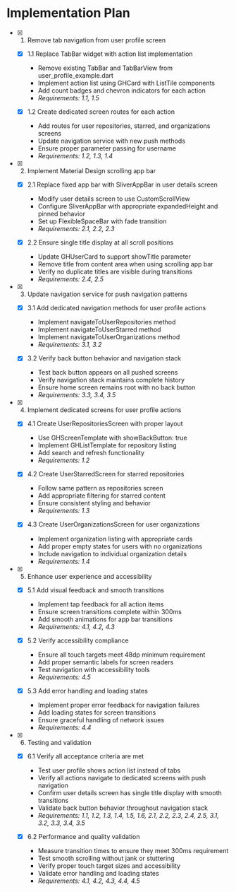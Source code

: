 # Implementation Plan

- [x] 1. Remove tab navigation from user profile screen
  - [x] 1.1 Replace TabBar widget with action list implementation
    - Remove existing TabBar and TabBarView from user_profile_example.dart
    - Implement action list using GHCard with ListTile components
    - Add count badges and chevron indicators for each action
    - _Requirements: 1.1, 1.5_
  
  - [x] 1.2 Create dedicated screen routes for each action
    - Add routes for user repositories, starred, and organizations screens
    - Update navigation service with new push methods
    - Ensure proper parameter passing for username
    - _Requirements: 1.2, 1.3, 1.4_

- [x] 2. Implement Material Design scrolling app bar
  - [x] 2.1 Replace fixed app bar with SliverAppBar in user details screen
    - Modify user details screen to use CustomScrollView
    - Configure SliverAppBar with appropriate expandedHeight and pinned behavior
    - Set up FlexibleSpaceBar with fade transition
    - _Requirements: 2.1, 2.2, 2.3_
  
  - [x] 2.2 Ensure single title display at all scroll positions
    - Update GHUserCard to support showTitle parameter
    - Remove title from content area when using scrolling app bar
    - Verify no duplicate titles are visible during transitions
    - _Requirements: 2.4, 2.5_

- [x] 3. Update navigation service for push navigation patterns
  - [x] 3.1 Add dedicated navigation methods for user profile actions
    - Implement navigateToUserRepositories method
    - Implement navigateToUserStarred method
    - Implement navigateToUserOrganizations method
    - _Requirements: 3.1, 3.2_
  
  - [x] 3.2 Verify back button behavior and navigation stack
    - Test back button appears on all pushed screens
    - Verify navigation stack maintains complete history
    - Ensure home screen remains root with no back button
    - _Requirements: 3.3, 3.4, 3.5_

- [x] 4. Implement dedicated screens for user profile actions
  - [x] 4.1 Create UserRepositoriesScreen with proper layout
    - Use GHScreenTemplate with showBackButton: true
    - Implement GHListTemplate for repository listing
    - Add search and refresh functionality
    - _Requirements: 1.2_
  
  - [x] 4.2 Create UserStarredScreen for starred repositories
    - Follow same pattern as repositories screen
    - Add appropriate filtering for starred content
    - Ensure consistent styling and behavior
    - _Requirements: 1.3_
  
  - [x] 4.3 Create UserOrganizationsScreen for user organizations
    - Implement organization listing with appropriate cards
    - Add proper empty states for users with no organizations
    - Include navigation to individual organization details
    - _Requirements: 1.4_

- [x] 5. Enhance user experience and accessibility
  - [x] 5.1 Add visual feedback and smooth transitions
    - Implement tap feedback for all action items
    - Ensure screen transitions complete within 300ms
    - Add smooth animations for app bar transitions
    - _Requirements: 4.1, 4.2, 4.3_
  
  - [x] 5.2 Verify accessibility compliance
    - Ensure all touch targets meet 48dp minimum requirement
    - Add proper semantic labels for screen readers
    - Test navigation with accessibility tools
    - _Requirements: 4.5_
  
  - [x] 5.3 Add error handling and loading states
    - Implement proper error feedback for navigation failures
    - Add loading states for screen transitions
    - Ensure graceful handling of network issues
    - _Requirements: 4.4_

- [x] 6. Testing and validation
  - [x] 6.1 Verify all acceptance criteria are met
    - Test user profile shows action list instead of tabs
    - Verify all actions navigate to dedicated screens with push navigation
    - Confirm user details screen has single title display with smooth transitions
    - Validate back button behavior throughout navigation stack
    - _Requirements: 1.1, 1.2, 1.3, 1.4, 1.5, 1.6, 2.1, 2.2, 2.3, 2.4, 2.5, 3.1, 3.2, 3.3, 3.4, 3.5_
  
  - [x] 6.2 Performance and quality validation
    - Measure transition times to ensure they meet 300ms requirement
    - Test smooth scrolling without jank or stuttering
    - Verify proper touch target sizes and accessibility
    - Validate error handling and loading states
    - _Requirements: 4.1, 4.2, 4.3, 4.4, 4.5_